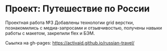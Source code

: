 # Проект: Путешествие по России

Проектная работа №3
Добавлены технологии grid верстки, познакомились с медиа-запросами и отзывчивостью,  получены навыки работы с макетом, закрепили flex и БЭМ.

Сыылка на gh-pages: https://activaid.github.io/russian-travel/
